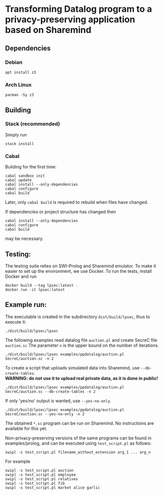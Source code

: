 # Transforming Datalog program to a privacy-preserving application based on Sharemind

## Dependencies

### Debian

    apt install z3

### Arch Linux

    pacman -Sy z3

## Building

### Stack (recommended)

Simply run

    stack install

### Cabal

Building for the first time:

    cabal sandbox init
    cabal update
    cabal install --only-dependencies
    cabal configure
    cabal build

Later, only `cabal build` is required to rebuild when files have changed.

If dependencies or project structure has changed then

    cabal install --only-dependencies
    cabal configure
    cabal build

may be necessary.

## Testing:

The testing suite relies on SWI-Prolog and Sharemind emulator. To make it easier
to set up the environment, we use Docker. To run the tests, install Docker and run

    docker build --tag lpsec:latest .
    docker run -it lpsec:latest

## Example run:

The executable is created in the subdirectory `dist/build/lpsec`, thus to execute it:

    ./dist/build/lpsec/lpsec

The following examples read datalog file `auction.pl` and create SecreC file `auction.sc`
The parameter `n` is the upper bound on the number of iterations.

    ./dist/build/lpsec/lpsec examples/ppdatalog/auction.pl SecreC/auction.sc -n 2

To create a script that uploads simulated data into Sharemind, use `--db-create-tables`.  
**WARNING: do not use it to upload real private data, as it is done in public!**

    ./dist/build/lpsec/lpsec examples/ppdatalog/auction.pl SecreC/auction.sc --db-create-tables -n 2

If only 'yes/no' output is wanted, use `--yes-no-only`.

    ./dist/build/lpsec/lpsec examples/ppdatalog/auction.pl SecreC/auction.sc --yes-no-only -n 2

The obtained `*.sc` program can be run on Sharemind. No instructions are available for this yet.


Non-privacy-preserving versions of the same programs can be found in examples/prolog, and can be executed using `test_script.pl` as follows:

    swipl -s test_script.pl filename_without_extension arg_1 ... arg_n

For example

    swipl -s test_script.pl auction
    swipl -s test_script.pl employee
    swipl -s test_script.pl relatives
    swipl -s test_script.pl fib
    swipl -s test_script.pl market alice garlic
